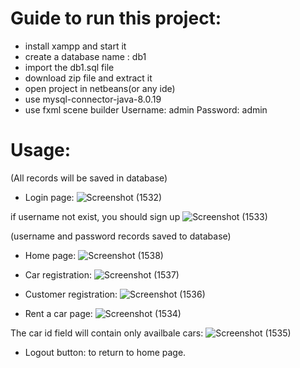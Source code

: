 # Guide to run this project:
- install xampp and start it
- create a database name : db1
- import the db1.sql file
- download zip file and extract it
- open project in netbeans(or any ide)
- use mysql-connector-java-8.0.19 
- use fxml scene builder
Username: admin
Password: admin

# Usage:
(All records will be saved in database)
- Login page:
![Screenshot (1532)](https://user-images.githubusercontent.com/112881147/195342365-d2adf2e8-7594-4f4b-98cf-644a76ecb014.png)

if username not exist, you should sign up
![Screenshot (1533)](https://user-images.githubusercontent.com/112881147/195342579-21c076c4-ef26-4589-854b-013f0a7535a6.png)

(username and password records saved to database)

- Home page:
![Screenshot (1538)](https://user-images.githubusercontent.com/112881147/195342786-0fc6e2af-5f0b-4ca2-bf4f-bfbf724c6bf1.png)

- Car registration:
![Screenshot (1537)](https://user-images.githubusercontent.com/112881147/195342858-87e5982e-7df6-492e-966c-af7eb133236e.png)

- Customer registration:
![Screenshot (1536)](https://user-images.githubusercontent.com/112881147/195343309-9edccc9d-c968-4713-aad9-c554b9910e8f.png)

- Rent a car page:
![Screenshot (1534)](https://user-images.githubusercontent.com/112881147/195343362-dd06080b-264e-4a0f-9088-50e91ac0ee14.png)

The car id field will contain only availbale cars:
![Screenshot (1535)](https://user-images.githubusercontent.com/112881147/195343478-a61d0080-8428-441f-a367-4d77b05aefa5.png)

- Logout button: to return to home page.
